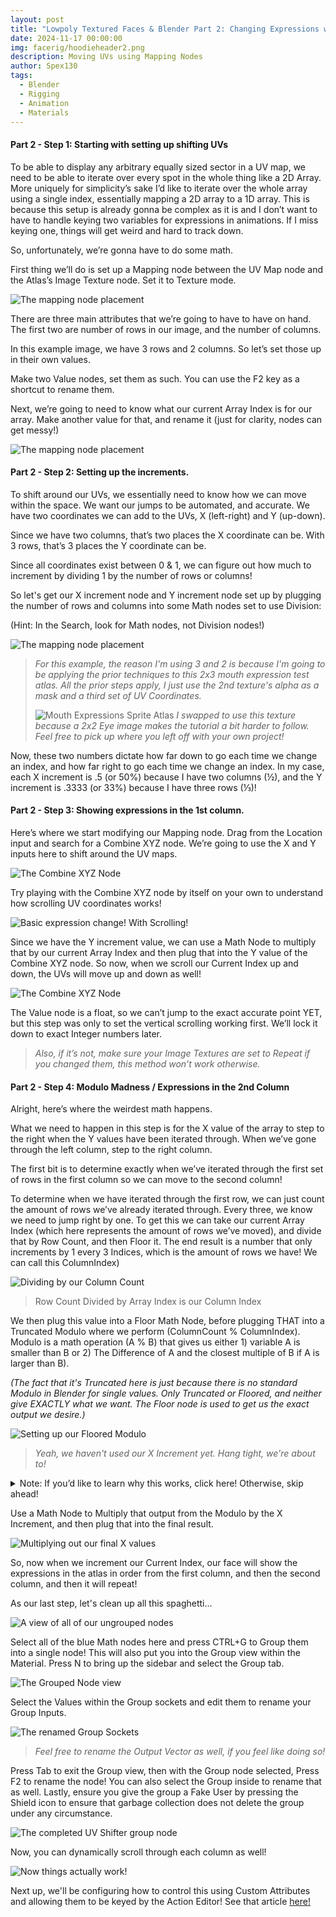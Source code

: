 ```yaml
---
layout: post
title: "Lowpoly Textured Faces & Blender Part 2: Changing Expressions with Shifting UVs"
date: 2024-11-17 00:00:00
img: facerig/hoodieheader2.png
description: Moving UVs using Mapping Nodes
author: Spex130
tags:
  - Blender
  - Rigging
  - Animation
  - Materials
---
```

#### Part 2 - Step 1: Starting with setting up shifting UVs

To be able to display any arbitrary equally sized sector in a UV map, we need to be able to iterate over every spot in the whole thing like a 2D Array. More uniquely for simplicity’s sake I’d like to iterate over the whole array using a single index, essentially mapping a 2D array to a 1D array. This is because this setup is already gonna be complex as it is and I don’t want to have to handle keying two variables for expressions in animations. If I miss keying one, things will get weird and hard to track down.

  

So, unfortunately, we’re gonna have to do some math.

  

First thing we’ll do is set up a Mapping node between the UV Map node and the Atlas’s Image Texture node. Set it to Texture mode.

  

![The mapping node placement](/assets/img/facerig/mappingnode.png)

  

There are three main attributes that we’re going to have to have on hand. The first two are number of rows in our image, and the number of columns.  
  
In this example image, we have 3 rows and 2 columns. So let’s set those up in their own values.

Make two Value nodes, set them as such. You can use the F2 key as a shortcut to rename them.

Next, we’re going to need to know what our current  Array Index is for our array. Make another value for that, and rename it (just for clarity, nodes can get messy!)

![The mapping node placement](/assets/img/facerig/triplevalue.png)

#### Part 2 - Step 2: Setting up the increments.

To shift around our UVs, we essentially need to know how we can move within the space. We want our jumps to be automated, and accurate. We have two coordinates we can add to the UVs, X (left-right) and Y (up-down).

Since we have two columns, that’s two places the X coordinate can be. With 3 rows, that’s 3 places the Y coordinate can be.

Since all coordinates exist between 0 & 1, we can figure out how much to increment by dividing 1 by the number of rows or columns!


So let's get our X increment node and Y increment node set up by plugging the number of rows and columns into some Math nodes set to use Division:

  
(Hint: In the Search, look for Math nodes, not Division nodes!)  
  

![The mapping node placement](/assets/img/facerig/doubleincrement.png)

> *For this example, the reason I'm using 3 and 2 is because I'm going to be applying the prior techniques to this 2x3 mouth expression test atlas. All the prior steps apply, I just use the 2nd texture's alpha as a mask and a third set of UV Coordinates.*
> 
> ![Mouth Expressions Sprite Atlas](/assets/img/facerig/HoodieMouths.png)
> *I swapped to use this texture because a 2x2 Eye image makes the tutorial a bit harder to follow. Feel free to pick up where you left off with your own project!*

Now, these two numbers dictate how far down to go each time we change an index, and how far right to go each time we change an index. In my case, each X increment is .5 (or 50%) because I have two columns (½), and the Y increment is .3333 (or 33%) because I have three rows (⅓)!

  
  

#### Part 2 - Step 3: Showing expressions in the 1st column.

  

Here’s where we start modifying our Mapping node. Drag from the Location input and search for a Combine XYZ node. We’re going to use the X and Y inputs here to shift around the UV maps. 

![The Combine XYZ Node](/assets/img/facerig/combinexyz.png)

Try playing with the Combine XYZ node by itself on your own to understand how scrolling UV coordinates works!

  

![Basic expression change! With Scrolling!](/assets/img/facerig/FaceScrolling.gif)

  

Since we have the Y increment value, we can use a Math Node to multiply that by our current Array Index and then plug that into the Y value of the Combine XYZ node. So now, when we scroll our Current Index up and down, the UVs will move up and down as well!

  ![The Combine XYZ Node](/assets/img/facerig/yincrementmult.png)

The Value node is a float, so we can’t jump to the exact accurate point YET, but this step was only to set the vertical scrolling working first. We’ll lock it down to exact Integer numbers later.

> *Also, if it’s not, make sure your Image Textures are set to Repeat if you changed them, this method won’t work otherwise.*

  
  

#### Part 2 - Step 4: Modulo Madness / Expressions in the 2nd Column

Alright, here’s where the weirdest math happens.


What we need to happen in this step is for the X value of the array to step to the right when the Y values have been iterated through. When we’ve gone through the left column, step to the right column.

The first bit is to determine exactly when we’ve iterated through the first set of rows in the first column so we can move to the second column!

To determine when we have iterated through the first row, we can just count the amount of rows we’ve already iterated through. Every three, we know we need to jump right by one. To get this we can take our current Array Index (which here represents the amount of rows we’ve moved), and divide that by Row Count, and then Floor it. The end result is a number that only increments by 1 every 3 Indices, which is the amount of rows we have! We can call this ColumnIndex)

![Dividing by our Column Count](/assets/img/facerig/dividecolumncount.png)
> Row Count Divided by Array Index is our Column Index

We then plug this value into a Floor Math Node, before plugging THAT into a Truncated Modulo where we perform (ColumnCount % ColumnIndex). Modulo is a math operation (A % B) that gives us either 1) variable A is smaller than B or 2) The Difference of A and the closest multiple of B if A is larger than B).

*(The fact that it's Truncated here is just because there is no standard Modulo in Blender for single values. Only Truncated or Floored, and neither give EXACTLY what we want. The Floor node is used to get us the exact output we desire.)*

![Setting up our Floored Modulo](/assets/img/facerig/floormod.png)
> *Yeah, we haven't used our X Increment yet. Hang tight, we're about to!*

  
<details>
<summary> Note: If you’d like to learn why this works, click here! Otherwise, skip ahead!</summary>
  <hr>
  <p>
Let’s take a short detour to explain that. Because that was a confusing series of sentences. Math is better with examples.
<br>
</p><h3>Example 1</h3>
<br>
- Let’s say A = 8, and B = 3, and we’re taking A % B.
    
<blockquote>
- A is 8. The closest whole multiple of 3 to 8, is 6.
<br>
<br>
- The next multiple is 9, that’s too big. So we use 6.
<br>
<br>
- 8 - 6 = 2.
<br>    
- So 8 % 3 = 2.
  </blockquote>
<br>
This means 8 mod 3 is 2!
<br>
<p></p><hr>
<br>
<h3>Example 2</h3>
- Okay, what if A = 11 and B = 5?
<br>
<br>
  <blockquote>
- The closest whole multiple of 5 to 11 is 10.&nbsp;    
<br>
<br>
- The next multiple is 15, which is too big. So we use 10.
<br>
<br>
- 11 - 10 = 1
<br>
<br>
- So 11 % 5 = 1
  </blockquote>
<br>
<br>
That means 11 mod 5 is 1!
<br>
<br>
<hr>
Okay, now that I’ve given you the tiniest math primer of all time, let’s look at what we’re actually doing:
<br>
<br>
The two X values we can have in our test image are Column 1 (which is X index 0) or Column 2 (which is X Index 1).
<br>
<br>
That’s because X * 0 doesn’t move our UVs, and X * 1 moves our UVs over one column. Once we do X * 2, we’ve looped and we’re back where we started, because our X Increment size is 50% and (50% * 2) is 100%.
<br><br><br>
Because of that, the only two numbers we care about getting are 0 or 1. Let’s go through our Modulo process by hand to see what happens here.
<br><br><br>
  <h4>First Step</h4>
<blockquote>
- ColumnIndex is A, and A = 0. Here, we haven’t done anything yet, so ColumnCount is B, and B = 2.
<br><br><br>
- 0 is a special case, because 0 divided by anything is 0.
<br><br> 
- So 0 % 2 is 0.
<br><br><br>

</blockquote><h4>Second Step</h4><blockquote>
- When ColumnIndex is 1:
<br><br><br>
- 1 is smaller than 1, so we return A.
<br><br>   
- 1 % 2 = 1.
<br><br><br>

</blockquote><h4>Third Step</h4><blockquote>
- When ColumnIndex is 2
<br><br><br>
- 2 is exactly divisible by 2, so there is no remainder.
<br><br>
- 2 % 2 = 0
<br><br><br>

</blockquote><h4>Fourth Step</h4><blockquote>
- When ColumnIndex is 3
<br><br><br>
- 3’s closest multiple of 2 is….2.
<br><br>
- 3 - 2 is 1.
<br><br>
- So 3 % 2 = 1
<br><br><br>
</blockquote>
<h4>Fifth Step</h4>
<blockquote>
- When ColumnIndex is 4
<br><br><br>
- 4 is exactly divisible by 2.
<br><br>
- So, no remainder.
<br><br>
- 4 % 2 is 0.
  </blockquote>
<br><br>
...and so on.    
  
<br><br>
So if we look at this, as we increment the final horizontal result is either 0 or 1 every 3 rows we increment over. Which gives us EXACTLY the movement we need!
<br><br><br>
<p>So now that we've gone over that, let's get back to our actual tutorial.</p>
</details>

Use a Math Node to Multiply that output from the Modulo by the X Increment, and then plug that into the final result.

![Multiplying out our final X values](/assets/img/facerig/multxincrement.png)

So, now when we increment our Current Index, our face will show the expressions in the atlas in order from the first column, and then the second column, and then it will repeat!


As our last step, let's clean up all this spaghetti...

![A view of all of our ungrouped nodes](/assets/img/facerig/ungroupednodes.png)

Select all of the blue Math nodes here and press CTRL+G to Group them into a single node! This will also put you into the Group view within the Material. Press N to bring up the sidebar and select the Group tab.

![The Grouped Node view](/assets/img/facerig/groupview.png)

Select the Values within the Group sockets and edit them to rename your Group Inputs.

![The renamed Group Sockets](/assets/img/facerig/groupsockets.png)
> *Feel free to rename the Output Vector as well, if you feel like doing so!*


Press Tab to exit the Group view, then with the Group node selected, Press F2 to rename the node! You can also select the Group inside to rename that as well. Lastly, ensure you give the group a Fake User by pressing the Shield icon to ensure that garbage collection does not delete the group under any circumstance.

![The completed UV Shifter group node](/assets/img/facerig/completegroupnode.png)

Now, you can dynamically scroll through each column as well!

![Now things actually work!](/assets/img/facerig/FaceScrolling2.gif)

Next up, we'll be configuring how to control this using Custom Attributes and allowing them to be keyed by the Action Editor! See that article [here!][drivers-rig]

[drivers-rig]:/driver-texture-rig/